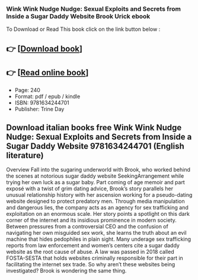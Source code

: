 ### Wink Wink Nudge Nudge: Sexual Exploits and Secrets from Inside a Sugar Daddy Website Brook Urick ebook

To Download or Read This book click on the link button below :

## 👉  [**[Download book](http://ebooksharez.info/download.php?group=book&from=github.com&id=719806&lnk=1066 "Download book")**]

## 👉  [**[Read online book](http://ebooksharez.info/download.php?group=book&from=github.com&id=719806&lnk=1066 "Read online book")**]


* Page: 240
* Format: pdf / epub / kindle
* ISBN: 9781634244701
* Publisher: Trine Day



## Download italian books free Wink Wink Nudge Nudge: Sexual Exploits and Secrets from Inside a Sugar Daddy Website 9781634244701  (English literature)


Overview
Fall into the sugaring underworld with Brook, who worked behind the scenes at notorious sugar daddy website SeekingArrangement while trying her own luck as a sugar baby. Part coming of age memoir and part exposé with a twist of grim dating advice, Brook’s story parallels her unusual relationship history with her ascension working for a pseudo-dating website designed to protect predatory men. Through media manipulation and dangerous lies, the company acts as an agency for sex trafficking and exploitation on an enormous scale. Her story points a spotlight on this dark corner of the internet and its insidious prominence in modern society. Between pressures from a controversial CEO and the confusion of navigating her own misguided sex work, she learns the truth about an evil machine that hides pedophiles in plain sight. Many underage sex trafficking reports from law enforcement and women’s centers cite a sugar daddy website as the root cause of abuse. A law was passed in 2018 called FOSTA-SESTA that holds websites criminally responsible for their part in facilitating the internet sex trade. So why aren’t these websites being investigated? Brook is wondering the same thing.




